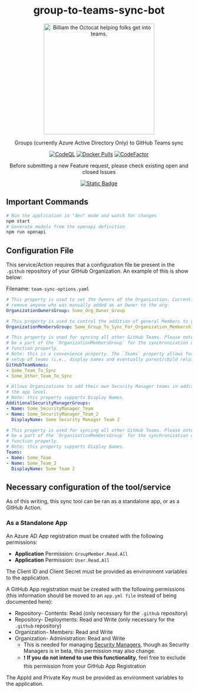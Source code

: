 <div align="center">

# group-to-teams-sync-bot

<img src="https://github.com/cloudpups/github-teams-user-sync/assets/4266541/f7a72671-0d41-498b-8efb-a0e63ac2b25d" alt="Billiam the Octocat helping folks get into teams." width="300" />

Groups (currently Azure Active Directory Only) to GitHub Teams sync

[![CodeQL](https://github.com/cloudpups/github-teams-user-sync/actions/workflows/codeql.yml/badge.svg)](https://github.com/cloudpups/github-teams-user-sync/actions/workflows/codeql.yml) [![Docker Pulls](https://img.shields.io/docker/pulls/trfc/github-teams-user-sync)](https://hub.docker.com/r/trfc/github-teams-user-sync) [![CodeFactor](https://www.codefactor.io/repository/github/cloudpups/github-teams-user-sync/badge)](https://www.codefactor.io/repository/github/cloudpups/github-teams-user-sync)

Before submitting a new Feature request, please check existing open and closed Issues

[![Static Badge](https://img.shields.io/badge/Open%20and%20Closed-Feature%20Requests-Gray?style=flat&labelColor=9EFFB6&color=FF9D87)
](https://github.com/cloudpups/github-teams-user-sync/issues?q=is%3Aissue+label%3Aenhancement+)

</div>

## Important Commands

```sh
# Run the application in "dev" mode and watch for changes
npm start
# Generate models from the openapi definition
npm run openapi
```

## Configuration File

This service/Action requires that a configuration file be present in the `.github` repository of your GitHub Organization. An example of this is show below:

Filename: `team-sync-options.yaml`
```yaml
# This property is used to set the Owners of the Organization. Currently, this will NOT 
# remove anyone who was manually added as an Owner to the org.
OrganizationOwnersGroup: Some_Org_Owner_Group

# This property is used to control the addition of general Members to your Organization.
OrganizationMembersGroup: Some_Group_To_Sync_For_Organization_Membership

# This property is used for syncing all other GitHub Teams. Please note that users must also 
# be a part of the `OrganizationMembersGroup` for the synchronization of the teams below to 
# function properly.
# Note: this is a convenience property. The `Teams` property allows for more complex
# setup of teams (i.e., display names and eventually parent/child relationships).
GitHubTeamNames:
- Some_Team_To_Sync
- Some_Other_Team_To_Sync

# Allows Organizations to add their own Security Manager teams in addition to those set at 
# the app level. 
# Note: this property supports Display Names.
AdditionalSecurityManagerGroups:
- Name: Some_SecurityManager_Team
- Name: Some_SecurityManager_Team_2
  DisplayName: Some Security Manager Team 2

# This property is used for syncing all other GitHub Teams. Please note that users must also 
# be a part of the `OrganizationMembersGroup` for the synchronization of the teams below to 
# function properly.
# Note: this property supports Display Names.
Teams:
- Name: Some_Team
- Name: Some_Team_2
  DisplayName: Some Team 2
```

## Necessary configuration of the tool/service

As of this writing, this sync tool can be ran as a standalone app, or as a GitHub Action.

### As a Standalone App

An Azure AD App registration must be created with the following permissions:

* **Application** Permission: `GroupMember.Read.All`
* **Application** Permission: `User.Read.All`

The Client ID and Client Secret must be provided as environment variables to the application.

A GitHub App registration must be created with the following permissions (this information should be moved to an `app.yml file` instead of being documented here):

* Repository- Contents: Read (only necessary for the `.github` repository)
* Repository- Deployments: Read and Write (only necessary for the `.github` repository)
* Organization- Members: Read and Write
* Organization- Administration: Read and Write
    * This is needed for managing [Security Managers](https://docs.github.com/en/enterprise-cloud@latest/rest/orgs/security-managers?apiVersion=2022-11-28), though as Security Managers is in beta, this permission may also change.
    * ❗ **If you do not intend to use this functionality**, feel free to exclude this permission from your GitHub App Registration

The AppId and Private Key must be provided as environment variables to the application.

